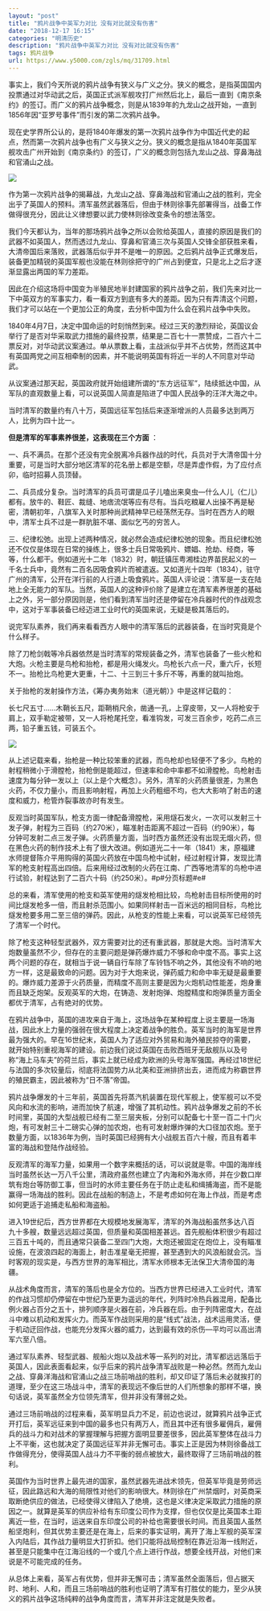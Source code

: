 ```yaml
---
layout: "post"
title: "鸦片战争中英军力对比 没有对比就没有伤害"
date: "2018-12-17 16:15"
categories: "明清历史"
description: "鸦片战争中英军力对比 没有对比就没有伤害"
tags: 鸦片战争
url: https://www.y5000.com/zgls/mq/31709.html
---
```






事实上，我们今天所说的鸦片战争有狭义与广义之分。狭义的概念，是指英国国内投票通过对华动武之后，英国正式派军舰攻打广州然后北上，最后一直到《南京条约》的签订。而广义的鸦片战争概念，则是从1839年的九龙山之战开始，一直到1856年因“亚罗号事件”而引发的第二次鸦片战争。

现在史学界所公认的，是将1840年爆发的第一次鸦片战争作为中国近代史的起点，然而第一次鸦片战争也有广义与狭义之分。狭义的概念是指从1840年英国军舰攻击广州开始到《南京条约》的签订，广义的概念则包括九龙山之战、穿鼻海战和官涌山之战。

![](https://img.y5000.com/uploads/allimg/180730/8-1PI0105351B7.jpg)

作为第一次鸦片战争的揭幕战，九龙山之战、穿鼻海战和官涌山之战的胜利，完全出乎了英国人的预料。清军虽然武器落后，但由于林则徐事先部署得当，战备工作做得很充分，因此让义律想要以武力使林则徐改变条令的想法落空。

我们今天都认为，当年的那场鸦片战争之所以会败给英国人，直接的原因是我们的武器不如英国人，然而透过九龙山、穿鼻和官涌三次与英国人交锋全部获胜来看，大清帝国后来落败，武器落后似乎并不是唯一的原因。之后鸦片战争正式爆发后，装备更加精锐的英国军舰也没能在林则徐把守的广州占到便宜，只是北上之后才逐渐显露出两国的军力差距。

因此在介绍这场将中国变为半殖民地半封建国家的鸦片战争之前，我们先来对比一下中英双方的军事实力，看一看双方到底有多大的差距。因为只有弄清这个问题，我们才可以站在一个更加公正的角度，去分析中国为什么会在鸦片战争中失败。

1840年4月7日，决定中国命运的时刻悄然到来。经过三天的激烈辩论，英国议会举行了是否对华采取武力措施的最终投票，结果是二百七十一票赞成，二百六十二票反对，对华动武议案通过。单从票数上看，主战派似乎并不占优势，然而这其中有英国两党之间互相牵制的因素，并不能说明英国有将近一半的人不同意对华动武。

从议案通过那天起，英国政府就开始组建所谓的“东方远征军”，陆续抵达中国，从军队的直观数量上看，可以说英国人简直是陷进了中国人民战争的汪洋大海之中。

当时清军的数量约有八十万，英国远征军包括后来逐渐增派的人员最多达到两万人，比例为四十比一。

 **但是清军的军事素养很差，这表现在三个方面** ：

一、兵不满员。在那个还没有完全脱离冷兵器作战的时代，兵员对于大清帝国十分重要，可是当时大部分地区清军的花名册上都是空额，尽是弄虚作假，为了应付点卯，临时招募人员顶替。

二、兵员成分复杂。当时清军的兵员可谓是瓜子儿嗑出来臭虫—什么人儿（仁儿）都有。放牛的、鞋匠、裁缝、地痞流氓等应有尽有。当兵吃粮雇人出操不再是秘密，清朝初年，八旗军入关时那种尚武精神早已经荡然无存。当时在西方人的眼中，清军士兵不过是一群肮脏不堪、面似乞丐的穷苦人。

三、纪律松弛。出现上述两种情况，就必然会造成纪律松弛的现象。而且纪律松弛还不仅仅是体现在日常的操练上，很多士兵日常吸鸦片、嫖娼、抢劫、经商，等等，什么都干。例如道光十二年（1832）时，朝廷镇压粤湘桂边界苗民起义的一千名士兵中，竟然有二百名因吸食鸦片而被遣返。又如道光十四年（1834），驻守广州的清军，公开在洋行前的人行道上吸食鸦片。英国人评论说：清军是一支在陆地上全无能力的军队。当然，英国人的这种评价除了是建立在清军素养很差的基础上之外，另一部分原因则是，他们看到清军当时还是停留在冷兵器时代的作战观念中，这对于军事装备已经迈进工业时代的英国来说，无疑是极其落后的。

说完军队素养，我们再来看看西方人眼中的清军落后的武器装备，在当时究竟是个什么样子。

除了刀枪剑戟等冷兵器依然是当时清军的常规装备之外，清军也装备了一些火枪和大炮。火枪主要是鸟枪和抬枪，都是用火绳发火。鸟枪长六点一尺，重六斤，长短不一。抬枪比鸟枪更大更重，十二、十三到三十多斤不等，再重的就叫抬炮。

关于抬枪的发射操作方法，《筹办夷务始末（道光朝）》中是这样记载的：

长七尺五寸&hellip;&hellip;木鞘长五尺，距鞘梢尺余，凿通一孔，上穿皮带，又一人将枪安于肩上，双手勒定被带，又一人将枪尾托空，看准钩发，可发三百余步，吃药二点三两，铅子重五钱，可装五个。

![](https://img.y5000.com/uploads/allimg/180730/8-1PI010540U00.jpg)

从上述记载来看，抬枪是一种比较笨重的武器，而鸟枪却也轻便不了多少。鸟枪的射程稍微小于滑膛枪，抬枪倒是能超过，但速率和命中率都不如滑膛枪。鸟枪射击速度为每分钟一发以上（以上是个大概念）。另外，清军的火药质量很差，为黑色火药，不仅力量小，而且影响射程，再加上火药粗细不均，也大大影响了射击的速度和威力，枪管炸裂事故亦时有发生。

反观当时英国军队，枪支方面一律配备滑膛枪，采用燧石发火，一次可以发射三十发子弹，射程为三百码（约270米），瞄准射击距离不超过一百码（约90米），每分钟可发射二点三发子弹。火药质量方面，当时西方虽然还没有出现无烟火药，但在黑色火药的制作技术上有了很大改进。例如道光二十一年（1841）末，原福建水师提督陈介平用购得的英国火药放在中国鸟枪中试射，经过射程计算，发现比清军的枪支射程高出四倍。后来用经过改制的火药在江南、广西等地清军的鸟枪中进行试验，射程达到了二百六十码（约250米）。#p#分页标题#e#

总的来看，清军使用的枪支和英军使用的燧发枪相比较，鸟枪射击目标所使用的时间比燧发枪多一倍，而且射杀范围小。如果同样射击一百米远的相同目标，鸟枪比燧发枪要多用二至三倍的弹药。因此，从枪支的性能上来看，可以说英军已经领先了清军一个时代。

除了枪支这种轻型武器外，双方需要对比的还有重武器，那就是大炮。当时清军大炮数量虽然不少，但存在的主要问题是弹药爆炸威力不够和命中度不高。事实上这两个问题的存在，就相当于说一辆自行车除了车铃铛不响之外，其他没有不响的地方一样，这是最致命的问题。因为对于大炮来说，弹药威力和命中率无疑是最重要的。爆炸威力差源于火药质量，而精度不高则主要是因为火炮机动性能差，炮身重而且缺乏炮架。反观英军的大炮，在铸造、发射炮弹、炮膛精度和炮弹质量方面全都优于清军，占有绝对的优势。

在鸦片战争中，英国的进攻来自于海上，这场战争在某种程度上说主要是一场海战，因此水上力量的强弱在很大程度上决定着战争的胜负。英军当时的海军是世界最为强大的。早在16世纪末，英国人为了适应对外贸易和海外殖民掠夺的需要，就开始特别重视海军的建设。前边我们说过英国在击败西班牙无敌舰队以及号称“海上马车夫”的荷兰后，事实上就已经成为欧洲的头号海军强国。再经过18世纪与法国的多次较量后，彻底将法国势力从北美和亚洲排挤出去，进而成为称霸世界的殖民霸主，因此被称为“日不落”帝国。

鸦片战争爆发的十三年前，英国首先将蒸汽机装置在现代军舰上，使军舰可以不受风向和水流的影响，进而加快了航速，增强了其机动性。鸦片战争爆发之前的不长时间里，英国的大型战舰已经有二至三层夹板，分别可以配备七十至一百二十门火炮，有可发射三十二磅实心弹的加农炮，也有可发射爆炸弹的大口径加农炮。至于数量方面，以1836年为例，当时英国已经拥有大小战舰五百六十艘，而且有着丰富的海战和登陆作战经验。

反观清军的海军力量，如果用一个数字来概括的话，可以说就是零。中国的海岸线当时虽然长达一万八千公里，清政府虽然也建立了内海和外海水师，并在少数口岸筑有炮台等防御工事，但当时的水师主要任务在于防止走私和缉捕海盗，而不是能赢得一场海战的胜利。因此在战船的制造上，不是考虑如何在海上作战，而是考虑如何更适于追捕走私船和海盗船。

进入19世纪后，西方世界都在大规模地发展海军，清军的外海战船虽然多达八百九十多艘，数量远远超过英国，但质量和英国相差甚远。首先舰船体积很少有超过三百五十吨的，而且通常只装备二至四门大炮，大炮还被固定在炮位上，没有瞄准设施，在波浪四起的海面上，射击准星毫无把握，甚至遇到大的风浪船就会沉。当时客观的现实是，与西方世界的海军相比，清军水师根本无法保卫大清帝国的海疆。

从战术角度而言，清军的落后也是全方位的。当西方世界已经进入工业时代，清军的作战习惯却仍停留在中世纪乃至更为遥远的年代，列阵时冷热兵器混用，配备比例火器占百分之五十，排列顺序是火器在前，冷兵器在后。由于列阵密度大，在战斗中难以机动和发挥火力。而英军作战则采用的是“线式”战法，战术运用灵活，便于机动迂回作战，也能充分发挥火器的威力，达到最有效的杀伤—平均可以高出清军六至八倍。

通过军队素养、轻型武器、舰船火炮以及战术等一系列的对比，清军都远远落后于英国人，因此表面看起来，似乎后来的鸦片战争清军战败是一种必然。然而九龙山之战、穿鼻洋海战和官涌山之战三场前哨战的胜利，却又印证了落后未必就挨打的道理，至少在这三场战斗中，清军的表现远不像后世的人们所想象的那样不堪，换句话说，英军虽然全方位领先清军，但并非没有薄弱之处。

通过三场前哨战的过程来看，英军明显兵力不足，前边也说过，就算鸦片战争正式开打后，英军远征来到中国的最多也只有两万人，而且其中还有很多雇佣兵，雇佣兵的战斗力和对战术的掌握理解与把握方面明显要差很多，因此英军整体在战斗力上不平衡，这也就决定了英国远征军并非无懈可击。事实上正是因为林则徐备战工作做得充分，使得英国人战斗力不平衡的弱点被放大，最终取得了三场前哨战的胜利。

英国作为当时世界上最先进的国家，虽然武器先进战术领先，但英军毕竟是劳师远征，因此路远和大海的局限性对他们的影响很大。林则徐在广州禁烟时，对英商采取断绝供应的做法，已经使得义律陷入了绝境，这也是义律决定采取武力措施的原因之一。就算是英军的供应补给有东印度公司作为支撑，但也仅仅是比英国本土距离近一些，在当时，运送来自东印度公司的补给也需要很长时间。而且英国人虽然船坚炮利，但其优势主要还是在海上，后来的事实证明，离开了海上军舰的英军深入内陆后，其作战力量明显大打折扣。他们只能将战局控制在靠近沿海一线附近，甚至是只能集中在江海沿线的一个或几个点上进行作战，想要全线开战，对他们来说是不可能完成的任务。

从总体上来看，英军占有优势，但并非无懈可击；清军虽然全面落后，但占据天时、地利、人和，而且三场前哨战的胜利也证明了清军有打胜仗的能力，至少从狭义的鸦片战争这场纯粹的战争角度而言，清军并非注定就是失败者。

